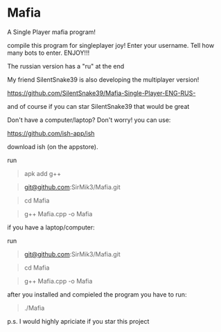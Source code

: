 # Mafia
A Single Player mafia program! 

compile this program for singleplayer joy!
Enter your username. Tell how many bots to enter. 
ENJOY!!!

The russian version has a "ru" at the end

My friend SilentSnake39 is also developing the multiplayer version!

https://github.com/SilentSnake39/Mafia-Single-Player-ENG-RUS-

and of course if you can star SilentSnake39 that would be great

Don't have a computer/laptop? Don't worry! you can use:

https://github.com/ish-app/ish

download ish (on the appstore). 

run
> apk add g++

> git@github.com:SirMik3/Mafia.git

> cd Mafia

> g++ Mafia.cpp -o Mafia


if you have a laptop/computer:

run
> git@github.com:SirMik3/Mafia.git

> cd Mafia

> g++ Mafia.cpp -o Mafia


after you installed and compieled the program you have to run:
> ./Mafia

p.s. I would highly apriciate if you star this project
